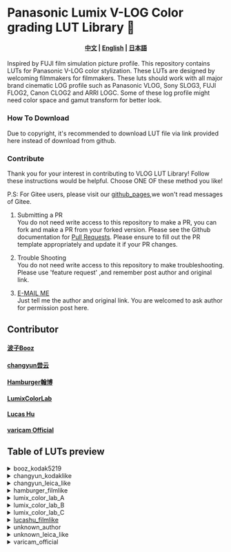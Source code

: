 # Panasonic Lumix V-LOG Color grading LUT Library 🚀 

<h4 align="center">
    <a href="https://github.com/changyun233/Lumix-V-log-LUTs/blob/main/readme.md">中文</a> |
    <a href="https://github.com/changyun233/Lumix-V-log-LUTs/blob/main/readme_EN.md">English</a> |
    <a href="https://github.com/changyun233/Lumix-V-log-LUTs/blob/main/readme_JA.md">日本語</a> 
</h4>

Inspired by FUJI film simulation picture profile. This repository contains LUTs for Panasonic V-LOG color stylization. These LUTs are designed by welcoming filmmakers for filmmakers. These luts should work with all major brand cinematic LOG profile such as Panasonic VLOG, Sony SLOG3, FUJI FLOG2, Canon CLOG2 and ARRI LOGC. Some of these log profile might need color space and gamut transform for better look.

### How To Download

Due to copyright, it's recommended to download LUT file via link provided here instead of download from github. 

### Contribute

Thank you for your interest in contributing to VLOG LUT Library! Follow these instructions would be helpful. Choose ONE OF these method you like!

P.S: For Gitee users, please visit our [github_pages](https://github.com/changyun233/Lumix-V-log-LUTs),we won't read messages of Gitee.

1. Submitting a PR  
You do not need write access to this repository to make a PR, you can fork and make a PR from your forked version.
Please see the Github documentation for [Pull Requests](https://docs.github.com/en/pull-requests/collaborating-with-pull-requests/proposing-changes-to-your-work-with-pull-requests).
Please ensure to fill out the PR template appropriately and update it if your PR changes.

2. Trouble Shooting  
You do not need write access to this repository to make troubleshooting. 
Please use 'feature request' ,and remember post author and original link.

3. [E-MAIL ME](chang_yun@outlook.com)  
Just tell me the author and original link. You are welcomed to ask author for permission post here.

## Contributor

#### [波子Booz](https://www.youtube.com/@BoZiBooz)

#### [changyun尝云](https://space.bilibili.com/439277872)

#### [Hamburger翰博](https://space.bilibili.com/21883676)

#### [LumixColorLab](https://lumix-base.jpn.panasonic.com/color-lab/)

#### [Lucas Hu](https://www.youtube.com/@LucasHJX)

#### [varicam Official](https://na.panasonic.com/us/cinema-cameras/varicam-lut-library)


## Table of LUTs preview


<details>
  <summary>booz_kodak5219</summary>

  <table border="1">
    <tr>
        <td>Rec709</td><td><a href="https://www.bilibili.com/video/BV1Ss4y147D5/" target="_blank">kodak5219</a></td>
    </tr>
    <tr>
		<td><img src="./img/varicam_official_vlogto709/vlog_VLog_to_V709_forV35_ver100.jpg " style="width:100%;height:auto"></td>
        <td><img src="./img/booz_kodak5219/vlog_koda5219.jpg " style="width:100%;height:auto"> </td>
    </tr>
</table>
</details>

<details>
  <summary>changyun_kodaklike</summary>
  <table border="1">
    <tr>
        <td>Rec709</td><td>kodaE100VS</td><td>kodaE200</td><td>kodaEC64</td><td>kodaEI502</td><td>kodaEK25</td><td>kodaG100</td><td>kodaG200</td><td>kodaM800</td><td>kodaP100T</td><td>kodaP160</td><td>kodaP400</td><td>kodaP800</td><td>kodaRG400</td><td>kodaUM400</td><td>kodaUM800</td>
    </tr>
    <tr>
		<td><img src= "./img/varicam_official_vlogto709/vlog_VLog_to_V709_forV35_ver100.jpg " style="width:100%;height:auto"></td>
		<td><img src="./img/changyun_kodaklike/vlog_kodaE100VS.jpg" style="width:100%;height:auto"> </td>
		<td><img src="./img/changyun_kodaklike/vlog_kodaE200.jpg" style="width:100%;height:auto"> </td>
		<td><img src="./img/changyun_kodaklike/vlog_kodaEC64.jpg" style="width:100%;height:auto"> </td>
		<td><img src="./img/changyun_kodaklike/vlog_kodaEI502.jpg" style="width:100%;height:auto"> </td>
		<td><img src="./img/changyun_kodaklike/vlog_kodaEK25.jpg" style="width:100%;height:auto"> </td>
		<td><img src="./img/changyun_kodaklike/vlog_kodaG100.jpg" style="width:100%;height:auto"> </td>
		<td><img src="./img/changyun_kodaklike/vlog_kodaG200.jpg" style="width:100%;height:auto"> </td>
		<td><img src="./img/changyun_kodaklike/vlog_kodaM800.jpg" style="width:100%;height:auto"> </td>
		<td><img src="./img/changyun_kodaklike/vlog_kodaP100T.jpg" style="width:100%;height:auto"> </td>
		<td><img src="./img/changyun_kodaklike/vlog_kodaP160.jpg" style="width:100%;height:auto"> </td>
		<td><img src="./img/changyun_kodaklike/vlog_kodaP400.jpg" style="width:100%;height:auto"> </td>
		<td><img src="./img/changyun_kodaklike/vlog_kodaP800.jpg" style="width:100%;height:auto"> </td>
		<td><img src="./img/changyun_kodaklike/vlog_kodaRG400.jpg" style="width:100%;height:auto"> </td>
		<td><img src="./img/changyun_kodaklike/vlog_kodaUM400.jpg" style="width:100%;height:auto"> </td>
		<td><img src="./img/changyun_kodaklike/vlog_kodaUM800.jpg" style="width:100%;height:auto"> </td>
    </tr>
</table>
</details>

<details>
  <summary>changyun_leica_like</summary>
  <table border="1">
    <tr>
        <td>Rec709</td><td>cold</td><td>std1</td><td>std2</td><td>std3</td><td>warm</td>
    </tr>
    <tr>
		<td><img src= "./img/varicam_official_vlogto709/vlog_VLog_to_V709_forV35_ver100.jpg " style="width:100%;height:auto"></td>
		<td><img src="./img/changyun_leica_like/vlog_cold.jpg" style="width:100%;height:auto"> </td>
		<td><img src="./img/changyun_leica_like/vlog_std1.jpg" style="width:100%;height:auto"> </td>
		<td><img src="./img/changyun_leica_like/vlog_std2.jpg" style="width:100%;height:auto"> </td>
		<td><img src="./img/changyun_leica_like/vlog_std3.jpg" style="width:100%;height:auto"> </td>
		<td><img src="./img/changyun_leica_like/vlog_warm.jpg" style="width:100%;height:auto"> </td>
    </tr>
</table>
</details>



<details>
  <summary>hamburger_filmlike</summary>
  <table border="1">
    <tr>
        <td>Rec709</td><td><a href="https://www.bilibili.com/video/BV1jS4y1U7tk/" target="_blank">kodak5219</a></td><td><a href="https://www.bilibili.com/video/BV1144y1V7Cn/" target="_blank">Orange&Cyan</a></td>
    </tr>
    <tr>
		<td><img src="./img/varicam_official_vlogto709/vlog_VLog_to_V709_forV35_ver100.jpg " style="width:100%;height:auto"></td>
        <td><img src="./img/hamburger_filmlike/vlog_kodak5219.jpg " style="width:100%;height:auto"> </td>
        <td><img src="./img/hamburger_filmlike/vlog_O_Clut.jpg " style="width:100%;height:auto"> </td>
    </tr>
</table>
</details>


<details>
  <summary>lumix_color_lab_A</summary>
  <table border="1">
    <tr>
        <td>Rec709</td><td>cinebasemodeA_33</td><td>desert_33</td><td>dramaticviolet_33</td><td>HollywoodBlue_Day</td><td>HollywoodBlue_Night</td><td>sengo_33</td>
    </tr>
    <tr>
		<td><img src="./img/varicam_official_vlogto709/vlog_VLog_to_V709_forV35_ver100.jpg " style="width:100%;height:auto"></td>
        <td><img src="./img/lumix_color_lab_A/vlog_cinebasemodeA_33.jpg " style="width:100%;height:auto"> </td>
        <td><img src="./img/lumix_color_lab_A/vlog_desert_33.jpg " style="width:100%;height:auto"> </td>
        <td><img src="./img/lumix_color_lab_A/vlog_dramaticviolet_33.jpg " style="width:100%;height:auto"> </td>
        <td><img src="./img/lumix_color_lab_A/vlog_HollywoodBlue_Day.jpg " style="width:100%;height:auto"> </td>
        <td><img src="./img/lumix_color_lab_A/vlog_HollywoodBlue_Night.jpg " style="width:100%;height:auto"> </td>
        <td><img src="./img/lumix_color_lab_A/vlog_sengo_33.jpg " style="width:100%;height:auto"> </td>
    </tr>
</table>

</details>

<details>
  <summary>lumix_color_lab_B</summary>
  <table border="1">
    <tr>
        <td>Rec709</td><td>Dramatic_BlockBuster</td><td>Majestic_Noir</td><td>Nostalgic_BleachByPass</td><td>Realistic_Cinetone</td><td>Realistic_Filmtone</td><td>Romantic_Memory</td><td>Selen_Chrome</td><td>Silky_Chrome</td>
    </tr>
    <tr>
		<td><img src="./img/varicam_official_vlogto709/vlog_VLog_to_V709_forV35_ver100.jpg " style="width:100%;height:auto"></td>
        <td><img src="./img/lumix_color_lab_B/vlog_Dramatic_BlockBuster_33.jpg " style="width:100%;height:auto"> </td>
        <td><img src="./img/lumix_color_lab_B/vlog_Majestic_Noir_33.jpg " style="width:100%;height:auto"> </td>
        <td><img src="./img/lumix_color_lab_B/vlog_Nostalgic_BleachByPass_33.jpg " style="width:100%;height:auto"> </td>
        <td><img src="./img/lumix_color_lab_B/vlog_Realistic_Cinetone_33.jpg " style="width:100%;height:auto"> </td>
        <td><img src="./img/lumix_color_lab_B/vlog_Realistic_Filmtone_33.jpg " style="width:100%;height:auto"> </td>
        <td><img src="./img/lumix_color_lab_B/vlog_Romantic_Memory_33.jpg " style="width:100%;height:auto"> </td>
        <td><img src="./img/lumix_color_lab_B/vlog_Selen_Chrome_33.jpg " style="width:100%;height:auto"> </td>
        <td><img src="./img/lumix_color_lab_B/vlog_Silky_Chrome_33.jpg " style="width:100%;height:auto"> </td>
    </tr>
</table>
</details>


<details>
  <summary>lumix_color_lab_C</summary>
  <table border="1">
    <tr>
        <td>Rec709</td></td>Deep_Forest<td></td>Deep_Forest<td></td>Golden_Hour<td></td>Golden_Hour<td></td>Night_Time<td></td>Night_Time<td></td>Teal_Orange<td></td>Teal_Orange<td>
    </tr>
    <tr>
		<td><img src="./img/varicam_official_vlogto709/vlog_VLog_to_V709_forV35_ver100.jpg " style="width:100%;height:auto"></td>
        <td><img src="./img/lumix_color_lab_C/vlog_S_Deep_Forest_1.jpg " style="width:100%;height:auto"> </td>
        <td><img src="./img/lumix_color_lab_C/vlog_S_Deep_Forest_2.jpg " style="width:100%;height:auto"> </td>
        <td><img src="./img/lumix_color_lab_C/vlog_S_Golden_Hour_1.jpg " style="width:100%;height:auto"> </td>
        <td><img src="./img/lumix_color_lab_C/vlog_S_Golden_Hour_2.jpg " style="width:100%;height:auto"> </td>
        <td><img src="./img/lumix_color_lab_C/vlog_S_Night_Time_1.jpg " style="width:100%;height:auto"> </td>
        <td><img src="./img/lumix_color_lab_C/vlog_S_Night_Time_2.jpg " style="width:100%;height:auto"> </td>
        <td><img src="./img/lumix_color_lab_C/vlog_S_Teal_Orange_1.jpg " style="width:100%;height:auto"> </td>
        <td><img src="./img/lumix_color_lab_C/vlog_S_Teal_Orange_2.jpg " style="width:100%;height:auto"> </td>
    </tr>
</table>

</details>


<details>
  <summary><a href="https://www.bilibili.com/video/BV1n54y147fs/" target="_blank">lucashu_filmlike</a></summary>
  <table border="1">
    <tr>
        <td>Rec709</td><td>cu_film1</td><td>cu_film2</td><td>cu_film3</td><td>cu_film4</td><td>cu_film5</td>
    </tr>
    <tr>
		<td><img src="./img/varicam_official_vlogto709/vlog_VLog_to_V709_forV35_ver100.jpg " style="width:100%;height:auto"></td>
        <td><img src="./img/lucashu_filmlike/vlog_cu_film1.jpg " style="width:100%;height:auto"> </td>
        <td><img src="./img/lucashu_filmlike/vlog_cu_film2.jpg " style="width:100%;height:auto"> </td>
        <td><img src="./img/lucashu_filmlike/vlog_cu_film3.jpg " style="width:100%;height:auto"> </td>
        <td><img src="./img/lucashu_filmlike/vlog_cu_film4.jpg " style="width:100%;height:auto"> </td>
        <td><img src="./img/lucashu_filmlike/vlog_cu_film5.jpg " style="width:100%;height:auto"> </td>
    </tr>
</table>
</details>

<details>
  <summary>unknown_author</summary>
  <table border="1">
    <tr>
        <td>Rec709</td><td>renj1</td><td>renj2</td>
    </tr>
    <tr>
		<td><img src="./img/varicam_official_vlogto709/vlog_VLog_to_V709_forV35_ver100.jpg " style="width:100%;height:auto"></td>
        <td><img src="./img/unknown_author/vlog_renj1.jpg " style="width:100%;height:auto"> </td>
        <td><img src="./img/unknown_author/vlog_renj2.jpg " style="width:100%;height:auto"> </td>
    </tr>
</table>
</details>

<details>
  <summary>unknown_leica_like</summary>
  <table border="1">
    <tr>
        <td>Rec709</td><td>Classic_Rec2020</td><td>Classic_Rec709</td><td>Natural_Rec2020</td><td>Natural_Rec709</td>
    </tr>
    <tr>
		<td><img src= "./img/varicam_official_vlogto709/vlog_VLog_to_V709_forV35_ver100.jpg " style="width:100%;height:auto"></td>
        <td><img src="./img/unknown_leica_like/vlog_Classic_Rec2020.jpg" style="width:100%;height:auto"> </td>
        <td><img src="./img/unknown_leica_like/vlog_Classic_Rec709.jpg" style="width:100%;height:auto"> </td>
        <td><img src="./img/unknown_leica_like/vlog_Natural_Rec2020.jpg" style="width:100%;height:auto"> </td>
        <td><img src="./img/unknown_leica_like/vlog_Natural_Rec709.jpg" style="width:100%;height:auto"> </td>
    </tr>
</table>
</details>



<details>
  <summary>varicam_official</summary>
  <table border="1">
    <tr>
        <td>Rec709</td><td> Agressive_709.cube</td><td> BandW_HiCon.cube</td><td> BandW_LoCon Dark.cube</td><td> BandW_LoCon.cube</td><td> BandW_MidCon.cube</td><td> BleachyBypass_LoCon.cube</td><td> BleachyBypass_SuperBright.cube</td><td> BlueNight.cube</td><td> Blue_Dusk.cube</td><td> Cyan_1.cube</td><td> Cyan_2.cube</td><td> Fashion_1.cube</td><td> Fashion_2.cube</td><td> Fashion_Lo Con.cube</td><td> Golden_1.cube</td><td> Golden_2.cube</td><td> Hangover.cube</td><td> HiCon.cube</td><td> LoCon_Cool.cube</td><td> LoCon_Neu.cube</td><td> LoCon_Warm.cube</td><td> Magenta_1.cube</td><td> Magenta_2.cube</td><td> Matrix_1.cube</td><td> Matrix_2.cube</td><td> Morning_Light.cube</td><td> Nicest_709.cube</td><td> Rose_1.cube</td><td> Rose_2.cube</td><td> Sepia_1.cube</td><td> SteelBlue.cube</td><td> StraitYellow.cube</td><td> Vintage.cube</td><td> WarmDawn.cube</td><td> Winter.cube</td>		
    </tr>
    <tr>
		<td><img src="./img/varicam_official/vlog_Agressive_709.jpg" style="width:100%;height:auto"> </td><td><img src="./img/varicam_official/vlog_BandW_HiCon.jpg" style="width:100%;height:auto"> </td><td><img src="./img/varicam_official/vlog_BandW_LoCon.jpg" style="width:100%;height:auto"> </td><td><img src="./img/varicam_official/vlog_BandW_LoCon_Dark.jpg" style="width:100%;height:auto"> </td><td><img src="./img/varicam_official/vlog_BandW_MidCon.jpg" style="width:100%;height:auto"> </td><td><img src="./img/varicam_official/vlog_BleachyBypass_LoCon.jpg" style="width:100%;height:auto"> </td><td><img src="./img/varicam_official/vlog_BleachyBypass_SuperBright.jpg" style="width:100%;height:auto"> </td><td><img src="./img/varicam_official/vlog_BlueNight.jpg" style="width:100%;height:auto"> </td><td><img src="./img/varicam_official/vlog_Blue_Dusk.jpg" style="width:100%;height:auto"> </td><td><img src="./img/varicam_official/vlog_Cyan_1.jpg" style="width:100%;height:auto"> </td><td><img src="./img/varicam_official/vlog_Cyan_2.jpg" style="width:100%;height:auto"> </td><td><img src="./img/varicam_official/vlog_Fashion_1.jpg" style="width:100%;height:auto"> </td><td><img src="./img/varicam_official/vlog_Fashion_2.jpg" style="width:100%;height:auto"> </td><td><img src="./img/varicam_official/vlog_Fashion_Lo_Con.jpg" style="width:100%;height:auto"> </td><td><img src="./img/varicam_official/vlog_Golden_1.jpg" style="width:100%;height:auto"> </td><td><img src="./img/varicam_official/vlog_Golden_2.jpg" style="width:100%;height:auto"> </td><td><img src="./img/varicam_official/vlog_Hangover.jpg" style="width:100%;height:auto"> </td><td><img src="./img/varicam_official/vlog_HiCon.jpg" style="width:100%;height:auto"> </td><td><img src="./img/varicam_official/vlog_LoCon_Cool.jpg" style="width:100%;height:auto"> </td><td><img src="./img/varicam_official/vlog_LoCon_Neu.jpg" style="width:100%;height:auto"> </td><td><img src="./img/varicam_official/vlog_LoCon_Warm.jpg" style="width:100%;height:auto"> </td><td><img src="./img/varicam_official/vlog_Magenta_1.jpg" style="width:100%;height:auto"> </td><td><img src="./img/varicam_official/vlog_Magenta_2.jpg" style="width:100%;height:auto"> </td><td><img src="./img/varicam_official/vlog_Matrix_1.jpg" style="width:100%;height:auto"> </td><td><img src="./img/varicam_official/vlog_Matrix_2.jpg" style="width:100%;height:auto"> </td><td><img src="./img/varicam_official/vlog_Morning_Light.jpg" style="width:100%;height:auto"> </td><td><img src="./img/varicam_official/vlog_Nicest_709.jpg" style="width:100%;height:auto"> </td><td><img src="./img/varicam_official/vlog_Rose_1.jpg" style="width:100%;height:auto"> </td><td><img src="./img/varicam_official/vlog_Rose_2.jpg" style="width:100%;height:auto"> </td><td><img src="./img/varicam_official/vlog_Sepia_1.jpg" style="width:100%;height:auto"> </td><td><img src="./img/varicam_official/vlog_SteelBlue.jpg" style="width:100%;height:auto"> </td><td><img src="./img/varicam_official/vlog_StraitYellow.jpg" style="width:100%;height:auto"> </td><td><img src="./img/varicam_official/vlog_Vintage.jpg" style="width:100%;height:auto"> </td><td><img src="./img/varicam_official/vlog_WarmDawn.jpg" style="width:100%;height:auto"> </td><td><img src="./img/varicam_official/vlog_Winter.jpg" style="width:100%;height:auto"> </td>
    </tr>
</table>
</details>